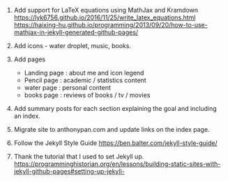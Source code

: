 1. Add support for LaTeX equations using MathJax and Kramdown
	https://lyk6756.github.io/2016/11/25/write_latex_equations.html
	https://haixing-hu.github.io/programming/2013/09/20/how-to-use-mathjax-in-jekyll-generated-github-pages/

2. Add icons - water droplet, music, books.

3. Add pages
	- Landing page : about me and icon legend
	- Pencil page  : academic / statistics content
	- water  page  : personal content
	- books page   : reviews of books / tv / movies

4. Add summary posts for each section explaining the goal and including an index.

5. Migrate site to anthonypan.com and update links on the index page.


6. Follow the Jekyll Style Guide
	https://ben.balter.com/jekyll-style-guide/

7. Thank the tutorial that I used to set Jekyll up.
	https://programminghistorian.org/en/lessons/building-static-sites-with-jekyll-github-pages#setting-up-jekyll-
